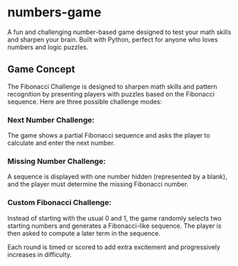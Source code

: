 # numbers-game
A fun and challenging number-based game designed to test your math skills and sharpen your brain. Built with Python, perfect for anyone who loves numbers and logic puzzles.

## Game Concept
The Fibonacci Challenge is designed to sharpen math skills and pattern recognition by presenting players with puzzles based on the Fibonacci sequence. Here are three possible challenge modes:

### Next Number Challenge:
The game shows a partial Fibonacci sequence and asks the player to calculate and enter the next number.

### Missing Number Challenge:
A sequence is displayed with one number hidden (represented by a blank), and the player must determine the missing Fibonacci number.

### Custom Fibonacci Challenge:
Instead of starting with the usual 0 and 1, the game randomly selects two starting numbers and generates a Fibonacci-like sequence. The player is then asked to compute a later term in the sequence.

Each round is timed or scored to add extra excitement and progressively increases in difficulty.

